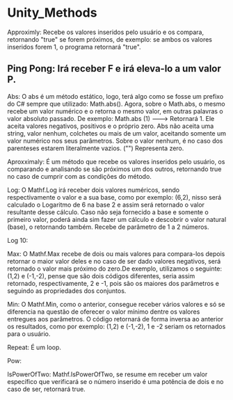 # Unity_Methods
Approximly: Recebe os valores inseridos pelo usuário e os compara, retornando "true" se forem próximos, de exemplo: se ambos os valores inseridos forem 1, o programa retornará "true".


Ping Pong: Irá receber F e irá eleva-lo a um valor P.
-----------------------------------------------------------------------------

Abs: O abs é um método estático, logo, terá algo como se fosse um prefixo do C# sempre que utilizado: Math.abs(). Agora, sobre o Math.abs, o mesmo recebe um valor numérico e o retorna o mesmo valor, em outras palavras o valor absoluto passado. De exemplo: Math.abs (1) ---> Retornará 1. Ele aceita valores negativos, positivos e o próprio zero. Abs não aceita uma string, valor nenhum, colchetes ou mais de um valor, aceitando somente um valor numérico nos seus parâmetros. Sobre o valor nenhum, é no caso dos parenteses estarem literalmente vazios. ("") Representa zero.

Aproxximaly: É um método que recebe os valores inseridos pelo usuário, os comparando e analisando se são próximos um dos outros, retornando true no caso de cumprir com as condições do método.

Log: O Mathf.Log irá receber dois valores numéricos, sendo respectivamente o valor e a sua base, como por exemplo: (6,2), nisso será calculado o Logaritmo de 6 na base 2 e assim será retornado o valor resultante desse cálculo. Caso não seja fornecido a base e somente o primeiro valor, poderá ainda sim fazer um cálculo e descobrir o valor natural (base), o retornando também. Recebe de parâmetro de 1 a 2 números.

Log 10:

Max: O Mathf.Max recebe de dois ou mais valores para compara-los depois retornar o maior valor deles e no caso de ser dado valores negativos, será retornado o valor mais próximo do zero.De exemplo, utilizamos o seguinte: (1,2) e (-1,-2), pense que são dois códigos diferentes, seria assim retornado, respectivamente, 2 e -1, pois são os maiores dos parâmetros e seguindo as propriedades dos conjuntos. 

Min: O Mathf.Min, como o anterior, consegue receber vários valores e só se diferencia na questão de oferecer o valor mínimo dentre os valores entregues aos parâmetros. O código retornará de forma inversa ao anterior os resultados, como por exemplo: (1,2) e (-1,-2), 1 e -2 seriam os retornados para o usuário. 

Repeat: É um loop.

Pow: 

IsPowerOfTwo: Mathf.IsPowerOfTwo, se resume em receber um valor específico que verificará se o número inserido é uma potência de dois e no caso de ser, retornará true.
